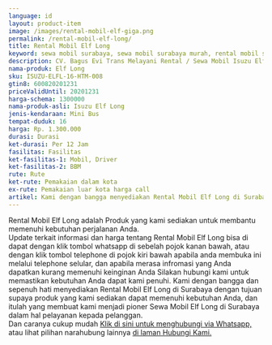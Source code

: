 ```yaml
---
language: id
layout: product-item
image: /images/rental-mobil-elf-giga.png
permalink: /rental-mobil-elf-long/
title: Rental Mobil Elf Long
keyword: sewa mobil surabaya, sewa mobil surabaya murah, rental mobil surabaya, rental mobil surabaya murah, bagusevitrans, CV. Bagus Evi Trans, bagusevitrans.com, sewa mobil di surabaya, rental mobil di surabaya
description: CV. Bagus Evi Trans Melayani Rental / Sewa Mobil Isuzu Elf Long di Surabaya paling Murah dan terpercaya di Jawa timur Hubungi kami Call/WA di 081357754513
nama-produk: Elf Long
sku: ISUZU-ELFL-16-HTM-008
gtin8: 600820201231
priceValidUntil: 20201231 
harga-schema: 1300000
nama-produk-asli: Isuzu Elf Long
jenis-kendaraan: Mini Bus
tempat-duduk: 16
harga: Rp. 1.300.000
durasi: Durasi
ket-durasi: Per 12 Jam
fasilitas: Fasilitas
ket-fasilitas-1: Mobil, Driver
ket-fasilitas-2: BBM
rute: Rute
ket-rute: Pemakaian dalam kota
ex-rute: Pemakaian luar kota harga call
artikel: Kami dengan bangga menyediakan Rental Mobil Elf Long di Surabaya dengan tujuan supaya produk yang kami sediakan dapat memenuhi kebutuhan Anda, dan kami adalah pioner Sewa Mobil Elf Long di Surabaya yang menggunakan teknologi online serta dalam hal pelayanan kepada pelanggan.
---
```

Rental Mobil Elf Long adalah Produk yang kami sediakan untuk membantu memenuhi kebutuhan perjalanan Anda.<br>Update terkait informasi dan harga tentang Rental Mobil Elf Long bisa di dapat dengan klik tombol whatsapp di sebelah pojok kanan bawah, atau dengan klik tombol telephone di pojok kiri bawah apabila anda membuka ini melalui telephone selular, dan apabila merasa infromasi yang Anda dapatkan kurang memenuhi keinginan Anda Silakan hubungi kami untuk memastikan kebutuhan Anda dapat kami penuhi. Kami dengan bangga dan sepenuh hati menyediakan Rental Mobil Elf Long di Surabaya dengan tujuan supaya produk yang kami sediakan dapat memenuhi kebutuhan Anda, dan itulah yang membuat kami menjadi pioner Sewa Mobil Elf Long di Surabaya dalam hal pelayanan kepada pelanggan.<br>
Dan caranya cukup mudah <a href="https://web.whatsapp.com/send?phone=6281357754513&text=Hallo,%20CS%20bagusevitrans.com">Klik di sini untuk menghubungi via Whatsapp,</a> atau lihat pilihan narahubung lainnya <a href="/kontak-kami/">di laman Hubungi Kami.</a>